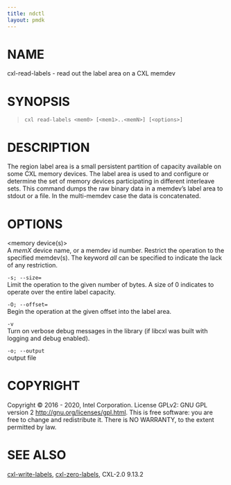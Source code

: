 ```yaml
---
title: ndctl
layout: pmdk
---
```


# NAME

cxl-read-labels - read out the label area on a CXL memdev

# SYNOPSIS

>     cxl read-labels <mem0> [<mem1>..<memN>] [<options>]

# DESCRIPTION

The region label area is a small persistent partition of capacity
available on some CXL memory devices. The label area is used to and
configure or determine the set of memory devices participating in
different interleave sets. This command dumps the raw binary data in a
memdev’s label area to stdout or a file. In the multi-memdev case the
data is concatenated.

# OPTIONS

\<memory device(s)>  
A *memX* device name, or a memdev id number. Restrict the operation to
the specified memdev(s). The keyword *all* can be specified to indicate
the lack of any restriction.

`-s; --size=`  
Limit the operation to the given number of bytes. A size of 0 indicates
to operate over the entire label capacity.

`-O; --offset=`  
Begin the operation at the given offset into the label area.

`-v`  
Turn on verbose debug messages in the library (if libcxl was built with
logging and debug enabled).

`-o; --output`  
output file

# COPYRIGHT

Copyright © 2016 - 2020, Intel Corporation. License GPLv2: GNU GPL
version 2 <http://gnu.org/licenses/gpl.html>. This is free software: you
are free to change and redistribute it. There is NO WARRANTY, to the
extent permitted by law.

# SEE ALSO

[cxl-write-labels](cxl-write-labels.md), [cxl-zero-labels](cxl-zero-labels.md), CXL-2.0
9.13.2
